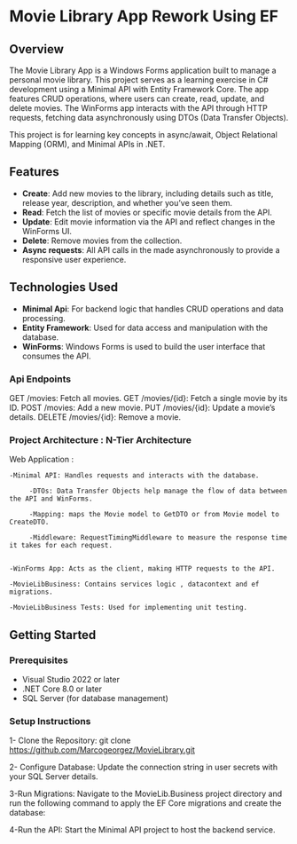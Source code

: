 # Movie Library App Rework Using EF

## Overview

The Movie Library App is a Windows Forms application built to manage a personal movie library. This project serves as a learning exercise in C# development using a Minimal API with Entity Framework Core. The app features CRUD operations, where users can create, read, update, and delete movies. The WinForms app interacts with the API through HTTP requests, fetching data asynchronously using DTOs (Data Transfer Objects).

This project is for learning key concepts in async/await, Object Relational Mapping (ORM), and Minimal APIs in .NET. 
## Features

- **Create**: Add new movies to the library, including details such as title, release year, description, and whether you’ve seen them.
- **Read**: Fetch the list of movies or specific movie details from the API.
- **Update**: Edit movie information via the API and reflect changes in the WinForms UI.
- **Delete**: Remove movies from the collection.
- **Async requests**: All API calls in the  made asynchronously to provide a responsive user experience.

## Technologies Used

- **Minimal Api**: For backend logic that handles CRUD operations and data processing.
- **Entity Framework**: Used for data access and manipulation with the database.
- **WinForms**: Windows Forms is used to build the user interface that consumes the API.

### Api Endpoints
GET /movies: Fetch all movies.
GET /movies/{id}: Fetch a single movie by its ID.
POST /movies: Add a new movie.
PUT /movies/{id}: Update a movie’s details.
DELETE /movies/{id}: Remove a movie.

### Project Architecture : N-Tier Architecture 
Web Application :

    -Minimal API: Handles requests and interacts with the database.
      
         -DTOs: Data Transfer Objects help manage the flow of data between the API and WinForms.
         
         -Mapping: maps the Movie model to GetDTO or from Movie model to CreateDTO.
         
         -Middleware: RequestTimingMiddleware to measure the response time it takes for each request.
         
    
    -WinForms App: Acts as the client, making HTTP requests to the API.
    
    -MovieLibBusiness: Contains services logic , datacontext and ef migrations.
    
    -MovieLibBusiness Tests: Used for implementing unit testing.

## Getting Started

### Prerequisites

- Visual Studio 2022 or later
- .NET Core 8.0 or later
- SQL Server (for database management)

### Setup Instructions

1- Clone the Repository:
    git clone https://github.com/Marcogeorgez/MovieLibrary.git
    
2- Configure Database: Update the connection string in user secrets with your SQL Server details.

3-Run Migrations: Navigate to the MovieLib.Business project directory and run the following command to apply the EF Core migrations and create the database:

4-Run the API: Start the Minimal API project to host the backend service.

